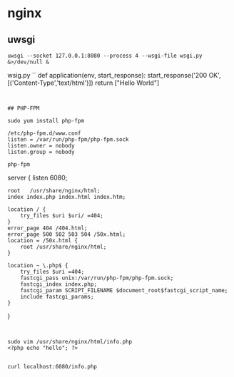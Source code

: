 # nginx

## uwsgi
```
uwsgi --socket 127.0.0.1:8080 --process 4 --wsgi-file wsgi.py &>/dev/null &
```

wsig.py
``
def application(env, start_response):
    start_response('200 OK', [('Content-Type','text/html')])
    return ["Hello World"]
```


## PHP-FPM

sudo yum install php-fpm

/etc/php-fpm.d/www.conf
listen = /var/run/php-fpm/php-fpm.sock
listen.owner = nobody
listen.group = nobody

php-fpm
```
server {
    listen       6080;

    root   /usr/share/nginx/html;
    index index.php index.html index.htm;

    location / {
        try_files $uri $uri/ =404;
    }
    error_page 404 /404.html;
    error_page 500 502 503 504 /50x.html;
    location = /50x.html {
        root /usr/share/nginx/html;
    }

    location ~ \.php$ {
        try_files $uri =404;
        fastcgi_pass unix:/var/run/php-fpm/php-fpm.sock;
        fastcgi_index index.php;
        fastcgi_param SCRIPT_FILENAME $document_root$fastcgi_script_name;
        include fastcgi_params;
    }
}

```


sudo vim /usr/share/nginx/html/info.php
<?php echo "hello"; ?>


curl localhost:6080/info.php

